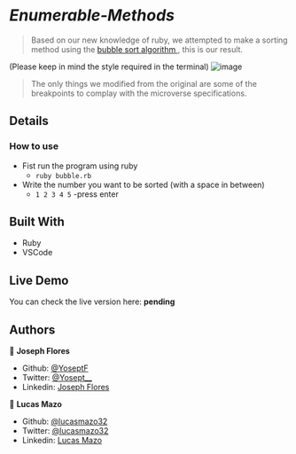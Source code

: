 # _Enumerable-Methods_

> Based on our new knowledge of ruby, we attempted to make a sorting method using the [bubble sort algorithm ](https://en.wikipedia.org/wiki/Bubble_sort), this is our result.

(Please keep in mind the style required in the terminal)
![image](https://user-images.githubusercontent.com/44252641/71426454-6242ed00-266f-11ea-866d-66a78ac57b12.png)


> The only things we modified from the original are some of the breakpoints to complay with the microverse specifications.

## Details  

### How to use
- Fist run the program using ruby 
  - `ruby bubble.rb`
- Write the number you want to be sorted (with a space in between)
  - `1 2 3 4 5`
-press enter

## Built With

- Ruby
- VSCode

## Live Demo
You can check the live version here: **pending**

## Authors

👤 **Joseph Flores**
- Github: [@YoseptF](https://github.com/YoseptF)
- Twitter: [@Yosept__](https://twitter.com/Yosept__)
- Linkedin: [Joseph Flores](https://www.linkedin.com/in/joseph-flores-928505106/)

👤 **Lucas Mazo**
- Github: [@lucasmazo32](https://github.com/lucasmazo32)
- Twitter: [@lucasmazo32](https://twitter.com/lucasmazo32)
- Linkedin: [Lucas Mazo](https://www.linkedin.com/in/lucas-mazo-meza-55a65b159/)

